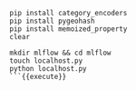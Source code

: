 ````
pip install category_encoders
pip install pygeohash
pip install memoized_property
clear
````

```
mkdir mlflow && cd mlflow
touch localhost.py
python localhost.py
```{{execute}}
